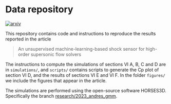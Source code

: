 # Data repository

[![arxiv](https://img.shields.io/badge/arXiv-2308.00086-red?style=flat-square&logo=arxiv)](https%3A%2F%2Farxiv.org%2Fabs%2F2308.00086)

This repository contains code and instructions to reproduce the results reported in the article

> An unsupervised machine-learning-based shock sensor for high-order supersonic flow solvers

The instructions to compute the simulations of sections VI A, B, C and D are in `simulations/`,
and `scripts/` contains scripts to generate the Cp plot of section VI D, and the results of
sections VI E and VI F.
In the folder `figures/` we include the figures that appear in the article.

The simulations are performed using the open-source software HORSES3D.
Specifically the branch
[research/2023_andres_gmm](https://github.com/loganoz/horses3d/tree/research/2023_andres_gmm).
